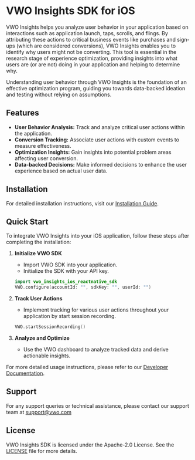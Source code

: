 # VWO Insights SDK for iOS

VWO Insights helps you analyze user behavior in your application based on interactions such as application launch, taps, scrolls, and flings. By attributing these actions to critical business events like purchases and sign-ups (which are considered conversions), VWO Insights enables you to identify why users might not be converting. This tool is essential in the research stage of experience optimization, providing insights into what users are (or are not) doing in your application and helping to determine why.

Understanding user behavior through VWO Insights is the foundation of an effective optimization program, guiding you towards data-backed ideation and testing without relying on assumptions.

## Features

- **User Behavior Analysis:** Track and analyze critical user actions within the application.
- **Conversion Tracking:** Associate user actions with custom events to measure effectiveness.
- **Optimization Insights:** Gain insights into potential problem areas affecting user conversion.
- **Data-backed Decisions:** Make informed decisions to enhance the user experience based on actual user data.

## Installation

For detailed installation instructions, visit our [Installation Guide](https://developers.vwo.com/reference/mobile-insights-ios-installation).

## Quick Start

To integrate VWO Insights into your iOS application, follow these steps after completing the installation:

1. **Initialize VWO SDK**
   - Import VWO SDK into your application.
   - Initialize the SDK with your API key.

   ```swift
   import vwo_insights_ios_reactnative_sdk
   VWO.configure(accountId: "", sdkKey: "", userId: "")
   ```
   
2. **Track User Actions**
   - Implement tracking for various user actions throughout your application by start session recording.

   ```swift
   VWO.startSessionRecording()
   ```
3. **Analyze and Optimize**
   - Use the VWO dashboard to analyze tracked data and derive actionable insights.
   
   
For more detailed usage instructions, please refer to our [Developer Documentation](https://developers.vwo.com/reference/mobile-insights-introduction).

## Support
For any support queries or technical assistance, please contact our support team at [support@vwo.com](mailto:support@vwo.com)

## License
VWO Insights SDK is licensed under the Apache-2.0 License. See the [LICENSE](https://github.com/wingify/vwo-insights-ios-flutter-sdk/blob/main/LICENSE) file for more details.

